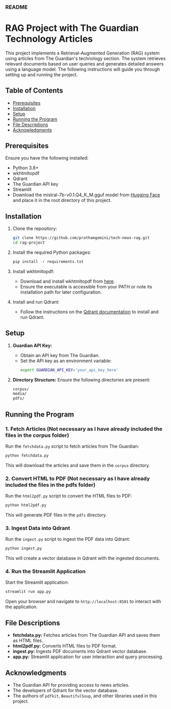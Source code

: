 ### README

# RAG Project with The Guardian Technology Articles

This project implements a Retrieval-Augmented Generation (RAG) system using articles from The Guardian's technology section. The system retrieves relevant documents based on user queries and generates detailed answers using a language model. The following instructions will guide you through setting up and running the project.

## Table of Contents
- [Prerequisites](#prerequisites)
- [Installation](#installation)
- [Setup](#setup)
- [Running the Program](#running-the-program)
- [File Descriptions](#file-descriptions)
- [Acknowledgments](#acknowledgments)

## Prerequisites
Ensure you have the following installed:
- Python 3.8+
- wkhtmltopdf
- Qdrant
- The Guardian API key
- Streamlit
- Download the mistral-7b-v0.1.Q4_K_M.gguf model from [Hugging Face](https://huggingface.co/TheBloke/Mistral-7B-v0.1-GGUF) and place it in the root directory of this project.

## Installation
1. Clone the repository:
    ```bash
    git clone https://github.com/prathamgemini/tech-news-rag.git
    cd rag-project
    ```

2. Install the required Python packages:
    ```bash
    pip install -r requirements.txt
    ```

3. Install wkhtmltopdf:
    - Download and install wkhtmltopdf from [here](https://wkhtmltopdf.org/downloads.html).
    - Ensure the executable is accessible from your PATH or note its installation path for later configuration.

4. Install and run Qdrant:
    - Follow the instructions on the [Qdrant documentation](https://qdrant.tech/documentation/) to install and run Qdrant.

## Setup
1. **Guardian API Key:**
   - Obtain an API key from The Guardian.
   - Set the API key as an environment variable:
     ```bash
     export GUARDIAN_API_KEY='your_api_key_here'
     ```

2. **Directory Structure:**
   Ensure the following directories are present:
   ```bash
   corpus/
   media/
   pdfs/
   ```

## Running the Program
### 1. Fetch Articles (Not necessary as I have already included the files in the corpus folder)
Run the `fetchdata.py` script to fetch articles from The Guardian:
```bash
python fetchdata.py
```
This will download the articles and save them in the `corpus` directory.

### 2. Convert HTML to PDF (Not necessary as I have already included the files in the pdfs folder)
Run the `html2pdf.py` script to convert the HTML files to PDF:
```bash
python html2pdf.py
```
This will generate PDF files in the `pdfs` directory.

### 3. Ingest Data into Qdrant
Run the `ingest.py` script to ingest the PDF data into Qdrant:
```bash
python ingest.py
```
This will create a vector database in Qdrant with the ingested documents.

### 4. Run the Streamlit Application
Start the Streamlit application:
```bash
streamlit run app.py
```
Open your browser and navigate to `http://localhost:8501` to interact with the application.

## File Descriptions
- **fetchdata.py:** Fetches articles from The Guardian API and saves them as HTML files.
- **html2pdf.py:** Converts HTML files to PDF format.
- **ingest.py:** Ingests PDF documents into Qdrant vector database.
- **app.py:** Streamlit application for user interaction and query processing.

## Acknowledgments
- The Guardian API for providing access to news articles.
- The developers of Qdrant for the vector database.
- The authors of `pdfkit`, `BeautifulSoup`, and other libraries used in this project.

